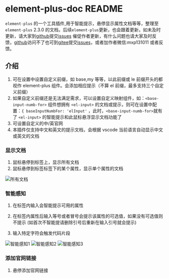 # element-plus-doc README

`element-plus` 的一个工具插件,用于智能提示，悬停显示属性文档等等，整理至`element-plus` 2.3.0 的文档，后续`element-plus`更新，也会跟着更新，如未及时更新，请大家到[github](https://github.com/mxp131011/element-plus-doc)提交[issues](https://github.com/mxp131011/element-plus-doc/issues) 催促作者更新，有什么问题也请大家及时反馈，[github](https://github.com/mxp131011/element-plus-doc)访问不了也可到[gitee](https://gitee.com/mxp131011/element-plus-doc)提交[issues](https://gitee.com/mxp131011/element-plus-doc/issues)，或者加作者微信:mxp131011 或者反馈。

## 介绍

1. 可在设置中设置自定义前缀，如 base,my 等等，以此前缀或 le 前缀开头的都视作 element-plus 组件。会添加相应提示（不算 el 前缀，最多支持三个自定义前缀）
2. 如果自定义前缀还是无法满足需求，可以设置自定义映射组件，如：`<base-input-numb-for>` 组件想拥有 `<el-input>` 的文档或提示，则可在设置中配置：`{ baseInputNumbFor: 'elInput'` ，此时，`<base-input-numb-for>`就有了 `<el-input>` 的智能提示和此鼠标悬浮显示文档功能了
3. 可设置自定义的中/英官网
4. 本插件仅支持中文和英文的提示文档，会根据 vscode 当前语言自动显示中文或英文的文档

### 显示文档

1. 鼠标悬停到标签上，显示所有文档
2. 鼠标悬停到标签标签下的某个属性，显示单个属性的文档

![所有文档](https://res.mxpkf.com/element-plus-doc/markdown/show_doc_all.jpg)

### 智能感知

1. 在标签内输入会智能提示可用的属性

2. 在标签内属性后输入等号或者冒号会提示该属性的可选值，如果没有可选值则不提示 (如首次不智能提请删除引号后重新在输入引号就会提示)

3. 输入特定字符会触发代码片段

![智能感知1](https://res.mxpkf.com/element-plus-doc/markdown/show_intellisense_01.jpg)
![智能感知2](https://res.mxpkf.com/element-plus-doc/markdown/show_intellisense_02.jpg)
![智能感知3](https://res.mxpkf.com/element-plus-doc/markdown/show_intellisense_03.jpg)

### 添加官网链接

1. 悬停添加官网链接
